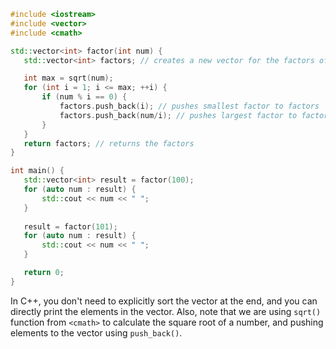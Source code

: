 ```cpp
#include <iostream>
#include <vector>
#include <cmath>

std::vector<int> factor(int num) {
    std::vector<int> factors; // creates a new vector for the factors of the number

    int max = sqrt(num);
    for (int i = 1; i <= max; ++i) {
        if (num % i == 0) {
            factors.push_back(i); // pushes smallest factor to factors
            factors.push_back(num/i); // pushes largest factor to factors
        }
    }
    return factors; // returns the factors
}

int main() {
    std::vector<int> result = factor(100); 
    for (auto num : result) {
        std::cout << num << " ";
    }
    
    result = factor(101);
    for (auto num : result) {
        std::cout << num << " ";
    }

    return 0;
}
```
In C++, you don't need to explicitly sort the vector at the end, and you can directly print the elements in the vector. Also, note that we are using `sqrt()` function from `<cmath>` to calculate the square root of a number, and pushing elements to the vector using `push_back()`.
